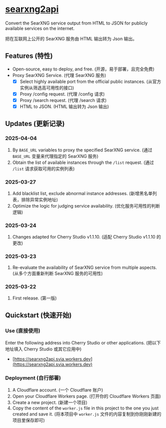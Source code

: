 # [searxng2api](https://github.com/Skilemon/searxng2api)
Convert the SearXNG service output from HTML to JSON for publicly available services on the internet.

把在互联网上公开的 SearXNG 服务由 HTML 输出转为 Json 输出。

## Features (特性)
- Open-source, easy to deploy, and free. (开源，易于部署，且完全免费)
- Proxy SearXNG Service. (代理 SearXNG 服务)
  - [x] Select highly available port from the official public instances. (从官方实例从筛选高可用性的接口)
  - [x] Proxy /config request. (代理 /config 请求)
  - [x] Proxy /search request. (代理 /search 请求)
  - [x] HTML to JSON. (HTML 输出转为 Json 输出)

<!-- ## Plan (开发计划) -->
<!-- - [ ]  -->

## Updates (更新记录)
### 2025-04-04
1. By ```BASE_URL``` variables to proxy the specified SearXNG service. (通过 ```BASE_URL``` 变量来代理指定的 SearXNG 服务)
2. Obtain the list of available instances through the ```/list``` request. (通过 ```/list``` 请求获取可用的实例列表)
### 2025-03-27
1. Add blacklist list, exclude abnormal instance addresses. (新增黑名单列表，排除异常实例地址)
2. Optimize the logic for judging service availability. (优化服务可用性的判断逻辑)
### 2025-03-24
1. Changes adapted for Cherry Studio v1.1.10. (适配 Cherry Studio v1.1.10 的更改)
### 2025-03-23
1. Re-evaluate the availability of SearXNG service from multiple aspects. (从多个方面重新判断 SearXNG 服务的可用性)
### 2025-03-22
1. First release. (第一版)

## Quickstart (快速开始)
### Use (直接使用)
Enter the following address into Cherry Studio or other applications. (把以下地址填入 Cherry Studio 或其它应用中)
- [https://searxng2api.svia.workers.dev](https://searxng2api.svia.workers.dev)
### Deployment (自行部署)
1. A Cloudflare account. (一个 Cloudflare 账户)
2. Open your Cloudflare Workers page. (打开你的 Cloudflare Workers 页面)
3. Create a new project. (新建一个项目)
4. Copy the content of the ```worker.js``` file in this project to the one you just created and save it. (将本项目中 ```worker.js``` 文件的内容复制到你刚刚新建的项目里保存即可)

